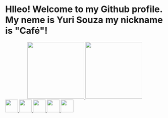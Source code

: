 # Hlleo! Welcome to my Github profile. My neme is Yuri Souza my nickname is "Café"!

<div align="center">
  <a href="https://github.com/Yuri-Ccaf4">
  <img height="180em" src="https://github-readme-stats.vercel.app/api?username=Yuri-Ccaf4&show_icons=true&theme=tokyonight&include_all_commits=true&count_private=true"/>
  <img height="180em" src="https://github-readme-stats.vercel.app/api/top-langs/?username=Yuri-CCaf4&layout=compact&langs_count=7&theme=tokyonight"/>
</div>   
  
<div>
  <img src="https://cdn.jsdelivr.net/gh/devicons/devicon/icons/html5/html5-plain-wordmark.svg" width="40" height="40"/>
  <img src="https://cdn.jsdelivr.net/gh/devicons/devicon/icons/css3/css3-plain-wordmark.svg" width="40" height="40"/>
  <img src="https://cdn.jsdelivr.net/gh/devicons/devicon/icons/javascript/javascript-original.svg" width="40" height="40"/>
  <img src="https://cdn.jsdelivr.net/gh/devicons/devicon/icons/visualstudio/visualstudio-plain.svg" width="40" height="40"/>
  <img src="https://cdn.jsdelivr.net/gh/devicons/devicon/icons/ubuntu/ubuntu-plain.svg" width="40" height="40"/>          
</div>  
  
##  
